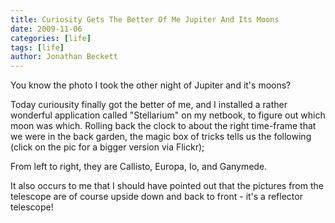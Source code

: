 ```yaml
---
title: Curiosity Gets The Better Of Me Jupiter And Its Moons
date: 2009-11-06
categories: [life]
tags: [life]
author: Jonathan Beckett
---
```


You know the photo I took the other night of Jupiter and it's moons?

Today curiousity finally got the better of me, and I installed a rather wonderful application called "Stellarium" on my netbook, to figure out which moon was which. Rolling back the clock to about the right time-frame that we were in the back garden, the magic box of tricks tells us the following (click on the pic for a bigger version via Flickr);

From left to right, they are Callisto, Europa, Io, and Ganymede.

It also occurs to me that I should have pointed out that the pictures from the telescope are of course upside down and back to front - it's a reflector telescope!